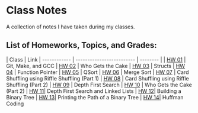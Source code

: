 # Class Notes
A collection of notes I have taken during my classes.

## List of Homeworks, Topics, and Grades:


| Class     | Link
| ------------ | ------------------------- | -------- |
| [HW 01](/HW%2001) | Git, Make, and GCC
| [HW 02](/HW%2002) | Who Gets the Cake
| [HW 03](/HW%2003) | Structs
| [HW 04](/HW%2004) | Function Pointer
| [HW 05](/HW%2005) | QSort
| [HW 06](/HW%2006) | Merge Sort
| [HW 07](/HW%2007) | Card Shuffling using Riffle Shuffling (Part 1)
| [HW 08](/HW%2008) | Card Shuffling using Riffle Shuffling (Part 2)
| [HW 09](/HW%2009) | Depth First Search
| [HW 10](/HW%2010) | Who Gets the Cake (Part 2)
| [HW 11](/HW%2011)| Depth First Search and Linked Lists
| [HW 12](/HW%2012)| Building a Binary Tree
| [HW 13](/HW%2013)| Printing the Path of a Binary Tree
| [HW 14](/HW%2014)| Huffman Coding
